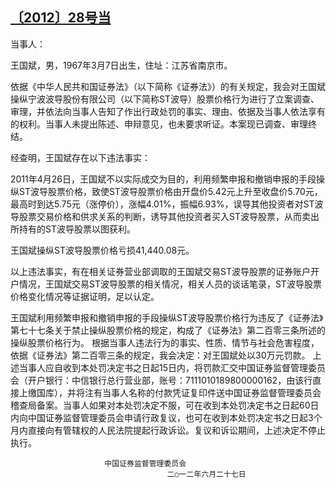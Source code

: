 

## [〔2012〕28号当](http://www.csrc.gov.cn/pub/zjhpublic/G00306212/201303/t20130321_222508.htm)


当事人：

王国斌，男，1967年3月7日出生，住址：江苏省南京市。

依据《中华人民共和国证券法》（以下简称《证券法》）的有关规定，我会对王国斌操纵宁波波导股份有限公司（以下简称ST波导）股票价格行为进行了立案调查、审理，并依法向当事人告知了作出行政处罚的事实、理由、依据及当事人依法享有的权利。当事人未提出陈述、申辩意见，也未要求听证。本案现已调查、审理终结。

经查明，王国斌存在以下违法事实：

2011年4月26日，王国斌不以实际成交为目的，利用频繁申报和撤销申报的手段操纵ST波导股票价格，致使ST波导股票价格由开盘价5.42元上升至收盘价5.70元，最高时到达5.75元（涨停价），涨幅4.01%，振幅6.93%，误导其他投资者对ST波导股票交易价格和供求关系的判断，诱导其他投资者买入ST波导股票，从而卖出所持有的ST波导股票以图获利。

王国斌操纵ST波导股票价格亏损41,440.08元。

以上违法事实，有在相关证券营业部调取的王国斌交易ST波导股票的证券账户开户情况，王国斌交易ST波导股票的相关情况，相关人员的谈话笔录，ST波导股票价格变化情况等证据证明，足以认定。

王国斌利用频繁申报和撤销申报的手段操纵ST波导股票价格行为违反了《证券法》第七十七条关于禁止操纵股票价格的规定，构成了《证券法》第二百零三条所述的操纵股票价格行为。
根据当事人违法行为的事实、性质、情节与社会危害程度，依据《证券法》第二百零三条的规定，我会决定：对王国斌处以30万元罚款。
上述当事人应自收到本处罚决定书之日起15日内，将罚款汇交中国证券监督管理委员会（开户银行：中信银行总行营业部，账号：7111010189800000162，由该行直接上缴国库），并将注有当事人名称的付款凭证复印件送中国证券监督管理委员会稽查局备案。当事人如果对本处罚决定不服，可在收到本处罚决定书之日起60日内向中国证券监督管理委员会申请行政复议，也可在收到本处罚决定书之日起3个月内直接向有管辖权的人民法院提起行政诉讼。复议和诉讼期间，上述决定不停止执行。



 
 
 
                         中国证券监督管理委员会
                                       二○一二年六月二十七日
